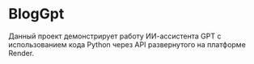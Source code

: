 # BlogGpt
Данный проект демонстрирует работу ИИ-ассистента GPT с использованием кода Python через API развернутого на платформе Render.
